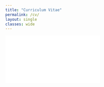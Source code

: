 ```yaml
---
title: "Curriculum Vitae"
permalink: /cv/
layout: single
classes: wide
---
```


<embed src="../pdf_files/CV_ENG.pdf" type="application/pdf" />
